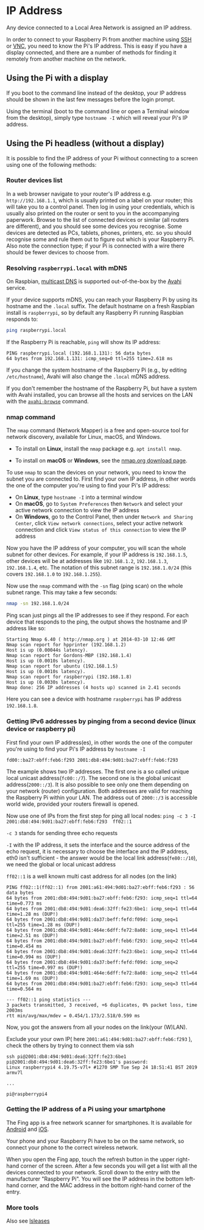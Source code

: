 # IP Address

Any device connected to a Local Area Network is assigned an IP address.

In order to connect to your Raspberry Pi from another machine using [SSH](ssh/README.md) or [VNC](vnc/README.md), you need to know the Pi's IP address. This is easy if you have a display connected, and there are a number of methods for finding it remotely from another machine on the network.

## Using the Pi with a display

If you boot to the command line instead of the desktop, your IP address should be shown in the last few messages before the login prompt.

Using the terminal (boot to the command line or open a Terminal window from the desktop), simply type `hostname -I` which will reveal your Pi's IP address.

## Using the Pi headless (without a display)

It is possible to find the IP address of your Pi without connecting to a screen using one of the following methods:

### Router devices list

In a web browser navigate to your router's IP address e.g. `http://192.168.1.1`, which is usually printed on a label on your router; this will take you to a control panel. Then log in using your credentials, which is usually also printed on the router or sent to you in the accompanying paperwork. Browse to the list of connected devices or similar (all routers are different), and you should see some devices you recognise. Some devices are detected as PCs, tablets, phones, printers, etc. so you should recognise some and rule them out to figure out which is your Raspberry Pi. Also note the connection type; if your Pi is connected with a wire there should be fewer devices to choose from.

### Resolving `raspberrypi.local` with mDNS

On Raspbian, [multicast DNS](https://en.wikipedia.org/wiki/Multicast_DNS) is supported out-of-the-box by the [Avahi](https://en.wikipedia.org/wiki/Avahi_%28software%29) service.

If your device supports mDNS, you can reach your Raspberry Pi by using its hostname and the `.local` suffix.
The default hostname on a fresh Raspbian install is `raspberrypi`, so by default any Raspberry Pi running Raspbian responds to:

```bash
ping raspberrypi.local
```

If the Raspberry Pi is reachable, `ping` will show its IP address:

```
PING raspberrypi.local (192.168.1.131): 56 data bytes
64 bytes from 192.168.1.131: icmp_seq=0 ttl=255 time=2.618 ms
```

If you change the system hostname of the Raspberry Pi (e.g., by editing `/etc/hostname`), Avahi will also change the `.local` mDNS address.

If you don't remember the hostname of the Raspberry Pi, but have a system with Avahi installed, you can browse all the hosts and services on the LAN with the [`avahi-browse`](https://linux.die.net/man/1/avahi-browse) command.

### nmap command

The `nmap` command (Network Mapper) is a free and open-source tool for network discovery, available for Linux, macOS, and Windows.

- To install on **Linux**, install the `nmap` package e.g. `apt install nmap`.

- To install on **macOS** or **Windows**, see the [nmap.org download page](http://nmap.org/download.html).

To use `nmap` to scan the devices on your network, you need to know the subnet you are connected to. First find your own IP address, in other words the one of the computer you're using to find your Pi's IP address:

- On **Linux**, type `hostname -I` into a terminal window
- On **macOS**, go to `System Preferences` then `Network` and select your active network connection to view the IP address
- On **Windows**, go to the Control Panel, then under `Network and Sharing Center`, click `View network connections`, select your active network connection and click `View status of this connection` to view the IP address

Now you have the IP address of your computer, you will scan the whole subnet for other devices. For example, if your IP address is `192.168.1.5`, other devices will be at addresses like `192.168.1.2`, `192.168.1.3`, `192.168.1.4`, etc. The notation of this subnet range is `192.168.1.0/24` (this covers `192.168.1.0` to `192.168.1.255`).

Now use the `nmap` command with the `-sn` flag (ping scan) on the whole subnet range. This may take a few seconds:

```bash
nmap -sn 192.168.1.0/24
```

Ping scan just pings all the IP addresses to see if they respond. For each device that responds to the ping, the output shows the hostname and IP address like so:

```
Starting Nmap 6.40 ( http://nmap.org ) at 2014-03-10 12:46 GMT
Nmap scan report for hpprinter (192.168.1.2)
Host is up (0.00044s latency).
Nmap scan report for Gordons-MBP (192.168.1.4)
Host is up (0.0010s latency).
Nmap scan report for ubuntu (192.168.1.5)
Host is up (0.0010s latency).
Nmap scan report for raspberrypi (192.168.1.8)
Host is up (0.0030s latency).
Nmap done: 256 IP addresses (4 hosts up) scanned in 2.41 seconds
```

Here you can see a device with hostname `raspberrypi` has IP address `192.168.1.8`.

### Getting IPv6 addresses by pinging from a second device (linux device or raspberry pi)

First find your own IP address(es), in other words the one of the computer you're using to find your Pi's IP address
by `hostname -I`

`fd00::ba27:ebff:feb6:f293 2001:db8:494:9d01:ba27:ebff:feb6:f293`

The example shows two IP addresses. The first one is a so called unique local unicast address(`fc00::/7`). The second one is the global unicast address(`2000::/3`). It is also possible to see only one them depending on your network (router) configuration. Both addresses are valid for reaching the Raspberry Pi within your LAN. The address out of `2000::/3` is accessible world wide, provided your routers firewall is opened.


Now use one of IPs from the first step for ping all local nodes:
`ping -c 3 -I 2001:db8:494:9d01:ba27:ebff:feb6:f293  ff02::1`

`-c 3` stands for sending three echo requests

`-I` with the IP address, it sets the interface and the source address of the echo request,
     it is necessary to choose the interface and the IP address, 
     eth0 isn't sufficient - the answer would be the local link address(`fe80::/10`), we need the global or local unicast address
     
`ff02::1` is a well known multi cast address for all nodes (on the link)    

```
PING ff02::1(ff02::1) from 2001:a61:494:9d01:ba27:ebff:feb6:f293 : 56 data bytes
64 bytes from 2001:db8:494:9d01:ba27:ebff:feb6:f293: icmp_seq=1 ttl=64 time=0.773 ms
64 bytes from 2001:db8:494:9d01:dea6:32ff:fe23:6be1: icmp_seq=1 ttl=64 time=1.28 ms (DUP!)
64 bytes from 2001:db8:494:9d01:da37:beff:fefd:f09d: icmp_seq=1 ttl=255 time=1.28 ms (DUP!)
64 bytes from 2001:db8:494:9d01:464e:6dff:fe72:8a08: icmp_seq=1 ttl=64 time=2.51 ms (DUP!)
64 bytes from 2001:db8:494:9d01:ba27:ebff:feb6:f293: icmp_seq=2 ttl=64 time=0.454 ms
64 bytes from 2001:db8:494:9d01:dea6:32ff:fe23:6be1: icmp_seq=2 ttl=64 time=0.994 ms (DUP!)
64 bytes from 2001:db8:494:9d01:da37:beff:fefd:f09d: icmp_seq=2 ttl=255 time=0.997 ms (DUP!)
64 bytes from 2001:db8:494:9d01:464e:6dff:fe72:8a08: icmp_seq=2 ttl=64 time=1.69 ms (DUP!)
64 bytes from 2001:db8:494:9d01:ba27:ebff:feb6:f293: icmp_seq=3 ttl=64 time=0.564 ms

--- ff02::1 ping statistics ---
3 packets transmitted, 3 received, +6 duplicates, 0% packet loss, time 2003ms
rtt min/avg/max/mdev = 0.454/1.173/2.518/0.599 ms
```
Now, you got the answers from all your nodes on the link(your (W)LAN).

Exclude your your own IP( here `2001:a61:494:9d01:ba27:ebff:feb6:f293` ), 
check the others by trying to connect them via ssh
```
ssh pi@2001:db8:494:9d01:dea6:32ff:fe23:6be1
pi@2001:db8:494:9d01:dea6:32ff:fe23:6be1's password: 
Linux raspberrypi4 4.19.75-v7l+ #1270 SMP Tue Sep 24 18:51:41 BST 2019 armv7l

...

pi@raspberrypi4
```

### Getting the IP address of a Pi using your smartphone

The Fing app is a free network scanner for smartphones. It is available for [Android](https://play.google.com/store/apps/details?id=com.overlook.android.fing) and [iOS](https://itunes.apple.com/gb/app/fing-network-scanner/id430921107?mt=8).

Your phone and your Raspberry Pi have to be on the same network, so connect your phone to the correct wireless network.

When you open the Fing app, touch the refresh button in the upper right-hand corner of the screen. After a few seconds you will get a list with all the devices connected to your network. Scroll down to the entry with the manufacturer "Raspberry Pi". You will see the IP address in the bottom left-hand corner, and the MAC address in the bottom right-hand corner of the entry.

### More tools

Also see [lsleases](https://github.com/j-keck/lsleases)
